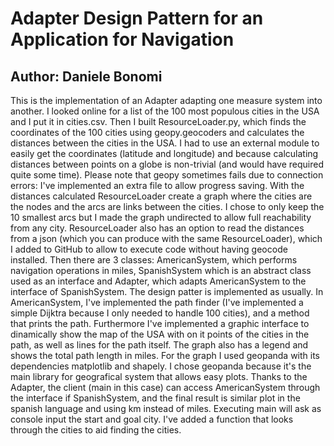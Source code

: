 
# Adapter Design Pattern for an Application for Navigation
## Author: Daniele Bonomi

This is the implementation of an Adapter adapting one measure system into another.
I looked online for a list of the 100 most populous cities in the USA and I put it in cities.csv. Then I built ResourceLoader.py, which finds the coordinates of the 100 cities using geopy.geocoders and calculates the distances between the cities in the USA. I had to use an external module to easily get the coordinates (latitude and longitude) and because calculating distances between points on a globe is non-trivial (and would have required quite some time). Please note that geopy sometimes fails due to connection errors: I've implemented an extra file to allow progress saving. With the distances calculated ResourceLoader create a graph where the cities are the nodes and the arcs are links between the cities. I chose to only keep the 10 smallest arcs but I made the graph undirected to allow full reachability from any city. ResourceLoader also has an option to read the distances from a json (which you can produce with the same ResourceLoader),  which I added to GitHub to allow to execute code without having geocode installed.
Then there are 3 classes: AmericanSystem, which performs navigation operations in miles, SpanishSystem which is an abstract class used as an interface and Adapter, which adapts AmericanSystem to the interface of SpanishSystem. The design patter is implemented as usually.
In AmericanSystem, I've implemented the path finder (I've implemented a simple Dijktra because I only needed to handle 100 cities), and a method that prints the path. Furthermore I've implemented a graphic interface to dinamically show the map of the USA with on it points of the cities in the path, as well as lines for the path itself. The graph also has a legend and shows the total path length in miles. For the graph I used geopanda with its dependencies matplotlib and shapely. I chose geopanda because it's the main library for geografical system that allows easy plots.
Thanks to the Adapter, the client (main in this case) can access AmericanSystem through the interface if SpanishSystem, and the final result is similar plot in the spanish language and using km instead of miles.
Executing main will ask as console input the start and goal city. I've added a function that looks through the cities to aid finding the cities. 

